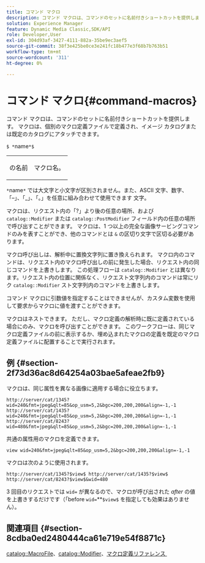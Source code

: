 ```yaml
---
title: コマンド マクロ
description: コマンド マクロは、コマンドのセットに名前付きショートカットを提供します。 マクロは、個別のマクロ定義ファイルで定義され、イメージ カタログまたは既定のカタログにアタッチできます。
solution: Experience Manager
feature: Dynamic Media Classic,SDK/API
role: Developer,User
exl-id: 304d93af-3427-4111-882a-35be9ec3aef5
source-git-commit: 38f3e425be0ce3e241fc18b477e3f68b7b763b51
workflow-type: tm+mt
source-wordcount: '311'
ht-degree: 0%

---
```


# コマンド マクロ{#command-macros}

コマンド マクロは、コマンドのセットに名前付きショートカットを提供します。 マクロは、個別のマクロ定義ファイルで定義され、イメージ カタログまたは既定のカタログにアタッチできます。

`$ *`name`*$`

<table id="simpletable_A03541622C354F60B5F304B999C4EF8E"> 
 <tr class="strow"> 
  <td class="stentry"> <p><span class="codeph"> <span class="varname"> の名前 </span></span> </p> </td> 
  <td class="stentry"> <p>マクロ名。 </p></td> 
 </tr> 
</table>

`*`name`*` では大文字と小文字が区別されません。また、ASCII 文字、数字、「–」、「_」、「。」を任意に組み合わせて使用できます 文字。

マクロは、リクエスト内の「?」より後の任意の場所、および `catalog::Modifier` または `catalog::PostModifier` フィールド内の任意の場所で呼び出すことができます。 マクロは、1 つ以上の完全な画像サービングコマンドのみを表すことができ、他のコマンドとは `&` の区切り文字で区切る必要があります。

マクロ呼び出しは、解析中に置換文字列に置き換えられます。 マクロ内のコマンドは、リクエスト内のマクロ呼び出しの前に発生した場合、リクエスト内の同じコマンドを上書きします。 この処理フローは `catalog::Modifier` とは異なります。リクエスト内の位置に関係なく、リクエスト文字列内のコマンドは常にリク `catalog::Modifier` スト文字列内のコマンドを上書きします。

コマンド マクロに引数値を指定することはできませんが、カスタム変数を使用して要求からマクロに値を渡すことができます。

マクロはネストできます。 ただし、マクロ定義の解析時に既に定義されている場合にのみ、マクロを呼び出すことができます。 このワークフローは、同じマクロ定義ファイルの前に表示するか、埋め込まれたマクロの定義を既定のマクロ定義ファイルに配置することで実行されます。

## 例 {#section-2f73d36ac8d64254a03bae5afeae2fb9}

マクロは、同じ属性を異なる画像に適用する場合に役立ちます。

`http://server/cat/1345?wid=240&fmt=jpeg&qlt=85&op_usm=5,2&bgc=200,200,200&align=-1,-1 http://server/cat/1435?wid=240&fmt=jpeg&qlt=85&op_usm=5,2&bgc=200,200,200&align=-1,-1 http://server/cat/8243?wid=480&fmt=jpeg&qlt=85&op_usm=5,2&bgc=200,200,200&align=-1,-1`

共通の属性用のマクロを定義できます。

`view wid=240&fmt=jpeg&qlt=85&op_usm=5,2&bgc=200,200,200&align=-1,-1`

マクロは次のように使用されます。

`http://server/cat/1345?$view$ http://server/cat/1435?$view$ http://server/cat/8243?$view$&wid=480`

3 回目のリクエストでは `wid=` が異なるので、マクロが呼び出された *after* の値を上書きするだけです（「before `wid=`**`$view$` を指定しても効果はありません）。

## 関連項目 {#section-8cdba0ed2480444ca61e719e54f8871c}

[catalog::MacroFile](../../../../../is-api/image-catalog/image-serving-api-ref/c-image-catalog-reference/c-attributes-reference/r-macrofile.md#reference-f91d717b3847458ca0f1fe95387554a2)、[catalog::Modifier](/help/aem-is-ir-api/is-api/image-catalog/image-serving-api-ref/c-image-catalog-reference/c-image-svg-data-reference/c-image-data-reference/r-modifier-cat.md)、[&#x200B; マクロ定義リファレンス &#x200B;](../../../../../is-api/image-catalog/image-serving-api-ref/c-image-catalog-reference/c-macro-definition-reference/c-macro-definition-reference.md#concept-5ec73f7636c1496fba1e94094e694e79)
